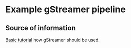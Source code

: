 # Example gStreamer pipeline

## Source of information

[Basic tutorial](https://gstreamer.freedesktop.org/documentation/tutorials/basic/hello-world.html?gi-language=c) how gStreamer should be used.